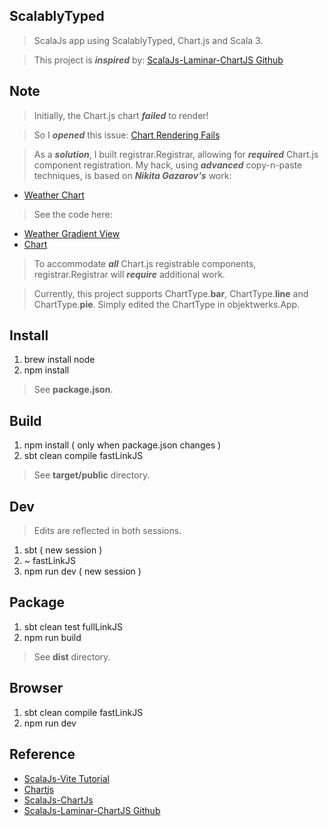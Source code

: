 ScalablyTyped
-------------
>ScalaJs app using ScalablyTyped, Chart.js and Scala 3.

>This project is ***inspired*** by: [ScalaJs-Laminar-ChartJS Github](https://github.com/sjrd/scalajs-sbt-vite-laminar-chartjs-example)

Note
----
>Initially, the Chart.js chart ***failed*** to render!

>So I ***opened*** this issue: [Chart Rendering Fails](https://github.com/sjrd/scalajs-sbt-vite-laminar-chartjs-example/issues/6)

>As a ***solution***, I built registrar.Registrar, allowing for ***required*** Chart.js component registration.
>My hack, using ***advanced*** copy-n-paste techniques, is based on ***Nikita Gazarov's*** work:

* [Weather Chart](https://demo.laminar.dev/app/weather/gradient/squamish)

>See the code here:

* [Weather Gradient View](https://github.com/raquo/laminar-full-stack-demo/blob/master/client/src/main/scala/com/raquo/app/weather/WeatherGradientView.scala#L18-L191)
* [Chart](https://github.com/raquo/laminar-full-stack-demo/blob/master/client/src/main/scala/vendor/chartjs/Chart.scala)

>To accommodate ***all*** Chart.js registrable components, registrar.Registrar will ***require*** additional work.

>Currently, this project supports ChartType.**bar**, ChartType.**line** and ChartType.**pie**. Simply edited the ChartType in objektwerks.App.

Install
-------
1. brew install node
2. npm install
>See **package.json**.

Build
-----
1. npm install ( only when package.json changes )
2. sbt clean compile fastLinkJS
>See **target/public** directory.

Dev
---
>Edits are reflected in both sessions.
1. sbt ( new session )
2. ~ fastLinkJS
3. npm run dev ( new session )

Package
-------
1. sbt clean test fullLinkJS
2. npm run build
>See **dist** directory.

Browser
-------
1. sbt clean compile fastLinkJS
2. npm run dev

Reference
---------
* [ScalaJs-Vite Tutorial](https://www.scala-js.org/doc/tutorial/scalajs-vite.html)
* [Chartjs](https://www.chartjs.org/docs/latest/)
* [ScalaJs-ChartJs](https://www.scala-js.org/doc/tutorial/scalablytyped.html)
* [ScalaJs-Laminar-ChartJS Github](https://github.com/sjrd/scalajs-sbt-vite-laminar-chartjs-example)
